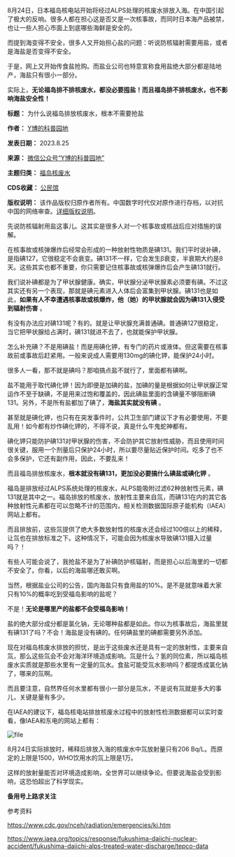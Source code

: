 8月24日，日本福岛核电站开始将经过ALPS处理的核废水排放入海。在中国引起了极大的反响。很多人都在担心这是否又是一次核事故，而同时日本海产品被禁，也让一些人担心市面上到底哪些海鲜是安全的。


而提到海变得不安全，很多人又开始担心盐的问题：听说防核辐射需要用盐，或者是海盐是否变得不安全。


于是，网上又开始传食盐抢购。而盐业公司也特意宣称食用盐绝大部分都是陆地产，海盐只有很小一部分。


实际上，**无论福岛排不排核废水，都没必要囤盐！而且福岛排不排核废水，也不影响海盐安全性！** 




**标题：** 为什么说福岛排放核废水，根本不需要抢盐  

**作者：** [Y博的科普园地](https://chinadigitaltimes.net/space/Y博的科普园地)  

**发表日期：** 2023.8.25  

**来源：** [微信公众号“Y博的科普园地”](https://web.archive.org/web/https://mp.weixin.qq.com/s/cvG_pwspdDIsalHbFwstoQ)  

**主题归类：** [福岛核废水](https://chinadigitaltimes.net/space/福岛核废水)  

**CDS收藏：** [公民馆](https://chinadigitaltimes.net/space/%E5%85%AC%E6%B0%91%E9%A6%86)  

**版权说明：** 该作品版权归原作者所有。中国数字时代仅对原作进行存档，以对抗中国的网络审查。[详细版权说明](https://chinadigitaltimes.net/chinese/copyright)。


先说防核辐射用盐这事儿。这其实是很多人对一个核事故或核战后应对措施的误解。


在核事故或核弹爆炸后经常会形成的一种放射性物质是碘131。我们平时说补碘，是指碘127，它很稳定不会衰变。碘131不一样，它会发生β衰变，半衰期大约是8天。这些其实也都不重要，你只需要记住核事故或核弹爆炸后会产生碘131就行。


我们说补碘都是为了甲状腺健康。确实，甲状腺分泌甲状腺素必须要有碘。不过这其实还有另一个表现，那就是碘元素进入人体后会富集到甲状腺。碘131也是如此，**如果有人不幸遭遇核事故或核爆炸，他（她）的甲状腺就会因为碘131入侵受到辐射伤害** 。


有没有办法应对碘131呢？有的。就是让甲状腺充满普通碘。普通碘127很稳定，当它把甲状腺给占满时，碘131就进不去了，也就能保护甲状腺。


怎么补充碘？不是用碘盐！而是用碘化钾，有专门的药片或液体。但这需要在核事故前或事故后赶紧用。一般来说成人需要用130mg的碘化钾，能保护24小时。


很多人一看，那不就是碘吗？那咱搞点盐不就行了，里面都有碘啊。


盐不能用于取代碘化钾！因为即便是加碘的盐，加碘的量是根据如何让甲状腺正常运作不至于缺碘，不是用来过饱和覆盖的，因此碘盐里面的含碘量不够阻断碘131。另外，不是所有盐都加了碘了，**海盐其实就没有碘** 。


甚至就是碘化钾，也只有在突发事件时，公共卫生部门建议下才有必要使用，不要乱用！如今都有炒作碘化钾的，不得不说，真是什么牛鬼蛇神都有。


碘化钾只能防护碘131对甲状腺的伤害，不会防护其它放射性威胁，而且使用时间很关键，服用一个剂量后只保护24小时，所以要尽量贴近保护时间。吃多了也不会多保护，它还有副作用，因此，不要乱来！


而且福岛排放核废水，**根本就没有碘131，更加没必要搞什么碘盐或碘化钾** 。


福岛是排放经过ALPS系统处理的核废水，ALPS能吸附过滤62种放射性元素，碘131就是其中之一。福岛排放的核废水，放射性主要来自氚，而碘131在内的其它各种放射性元素都在可以忽略不计的范围内，相关检测数据国际原子能机构（IAEA）网站上都有。


而且排放前，这些氚提供了绝大多数放射性的核废水还会经过100倍以上的稀释，让氚也在排放标准之下。这种情况下，可能会因为核废水导致碘131摄入过量吗？！


有些人可能会说了，我抢盐不是为了补碘防护核辐射，而是担心以后海里的一切都不安全了。你看，以后的海盐哪还敢买啊。


当然，根据盐业公司的公告，国内海盐只有食用盐的10%。是不是就意味着大家只有10%的概率吃到受福岛影响的盐呢？


不是！**无论是哪里产的盐都不会受福岛影响！** 


盐的绝大部分成分都是氯化钠，无论哪种盐都是如此。你以为核事故后，海盐里就有碘131了吗？不会！海盐是没有碘的。任何碘盐里的碘都需要另外添加。


现在对福岛核废水排放的担忧，是出于这些废水还是具有一定的放射性，主要来自氚，那么这些氚会不会对海洋环境造成影响。氚是什么？氢的同位素，所以福岛核废水实质就是那些水里有一定量的氚水。食盐可能受氚水影响吗？都提炼成氯化钠了，哪来的氚啊。


而且要注意，自然界任何水里都有很小一部分是氚水，不是说有氚就是多大的事儿，关键是量有多少。


在IAEA的建议下，福岛核电站排放核废水过程中的放射性检测数据都可以实时查看，像IAEA和东电的网站上都有：


![file](https://chinadigitaltimes.net/chinese/files/2023/08/image-1692958399575.png)


8月24日实际排放时，稀释后排放入海的核废水中氚放射量只有206 Bq/L。而原定的上限是1500，WHO饮用水的氚上限是1万。


这样的放射量能否对环境造成影响，全世界可以继续争论。但要说海盐会受到影响，这恐怕超出了科学现实。


**备用号上路求关注** 


参考资料


<https://www.cdc.gov/nceh/radiation/emergencies/ki.htm>


<https://www.iaea.org/topics/response/fukushima-daiichi-nuclear-accident/fukushima-daiichi-alps-treated-water-discharge/tepco-data>

